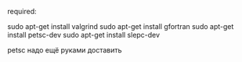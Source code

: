 

required:

sudo apt-get install valgrind
sudo apt-get install gfortran
sudo apt-get install petsc-dev
sudo apt-get install slepc-dev

petsc надо ещё руками доставить
